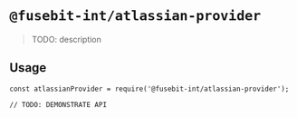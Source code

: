 # `@fusebit-int/atlassian-provider`

> TODO: description

## Usage

```
const atlassianProvider = require('@fusebit-int/atlassian-provider');

// TODO: DEMONSTRATE API
```
